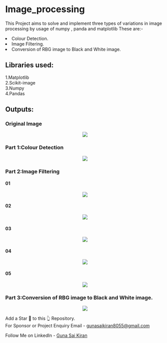 # Image_processing
This Project aims to solve and implement three types of variations in image processing by usage of numpy , panda and matplotlib
These are:-
<li>Colour Detection.</li>
<li>Image Filtering.</li>
<li>Conversion of RBG image to Black and White image.</li>



<h2>Libraries used:</h2>
1.Matplotlib<br>
2.Scikit-image<br>
3.Numpy<br>
4.Pandas<br>

<h2>Outputs:</h2>
<h3>Original Image</h3>
<p align="center">
  <img src="https://github.com/Gunasaikiran/Image-processing_using-python-libraries/blob/main/Image.jpg" >
</p>


<h3>Part 1:Colour Detection</h3>
<p align="center">
  <img src="https://github.com/Gunasaikiran/Image-processing_using-python-libraries/blob/main/part1.png" >
</p>



<h3>Part 2:Image Filtering</h3>
<h4>01</h4>
<p align="center">
  <img src="https://github.com/Gunasaikiran/Image-processing_using-python-libraries/blob/main/part2_1.png" >
</p>
<h4>02</h4>
<p align="center">
  <img src="https://github.com/Gunasaikiran/Image-processing_using-python-libraries/blob/main/part2_2.png" >
</p>
<h4>03</h4>
<p align="center">
  <img src="https://github.com/Gunasaikiran/Image-processing_using-python-libraries/blob/main/part2_3.png" >
</p>
<h4>04</h4>
<p align="center">
  <img src="https://github.com/Gunasaikiran/Image-processing_using-python-libraries/blob/main/part2_4.png" >
</p>
<h4>05</h4>
<p align="center">
  <img src="https://github.com/Gunasaikiran/Image-processing_using-python-libraries/blob/main/part2_5.png" >
</p>

<h3>Part 3:Conversion of RBG image to Black and White image.</h3>
<p align="center">
  <img src="https://github.com/Gunasaikiran/Image-processing_using-python-libraries/blob/main/part3.png" >
</p>


Add a Star 🌟 to this 👆 Repository.<br>
For Sponsor or Project Enquiry
Email - gunasaikiran8055@gmail.com

Follow Me on
LinkedIn - <a href="https://www.linkedin.com/in/guna-sai-kiran-b526a2220//">Guna Sai Kiran</a>
